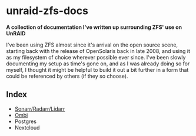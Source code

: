 # unraid-zfs-docs
**A collection of documentation I've written up surrounding ZFS' use on UnRAID**

I've been using ZFS almost since it's arrival on the open source scene, starting back with the release of OpenSolaris back in late 2008, and using it as my filesystem of choice wherever possible ever since. I've been slowly documenting my setup as time's gone on, and as I was already doing so for myself, I thought it might be helpful to build it out a bit further in a form that could be referenced by others (if they so choose).

## Index

* [Sonarr/Radarr/Lidarr](https://github.com/teambvd/unraid-zfs-docs/blob/main/containers/sonarrRadarrLidarr.md)
* [Ombi](https://github.com/teambvd/unraid-zfs-docs/blob/main/containers/ombi.md)
* Postgres
* Nextcloud
